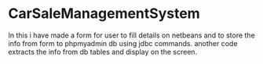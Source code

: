 # CarSaleManagementSystem
In this i have made a form for user to fill details on netbeans
and to store the info from form to phpmyadmin db using jdbc commands.
another code extracts the info from db tables and display on the screen.
